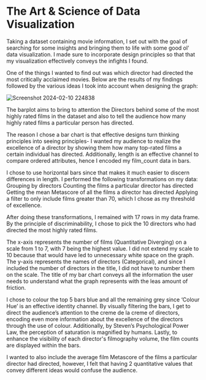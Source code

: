 # The Art & Science of Data Visualization

Taking a dataset containing movie information, I set out with the goal of searching for some insights and bringing them to life with some good ol' data visualization. I made sure to incorporate design principles so that that my visualization effectively conveys the infights I found.  

One of the things I wanted to find out was which director had directed the most critically acclaimed movies. Below are the results of my findings followed by the various ideas I took into account when designing the graph:

![Screenshot 2024-02-10 224838](https://github.com/khushil-sketch/Data-Visualization/assets/52947378/c54e0986-42b6-474c-9626-d5be4abbd275)

The barplot aims to bring to attention the Directors behind some of the most highly rated films in the dataset and also to tell the audience how many highly rated films a particular person has directed.

The reason I chose a bar chart is that effective designs turn thinking principles into seeing principles- I wanted my audience to realize the excellence of a director by showing them how many top-rated films a certain individual has directed. Additionally, length is an effective channel to compare ordered attributes, hence I encoded my film_count data in bars.

I chose to use horizontal bars since that makes it much easier to discern differences in length. I performed the following transformations on my data: 
Grouping by directors
Counting the films a particular director has directed
Getting the mean Metascore of all the films a director has directed
Applying a filter to only include films greater than 70, which I chose as my threshold of excellence.

After doing these transformations, I remained with 17 rows in my data frame. By the principle of discriminability, I chose to pick the 10 directors who had directed the most 
highly rated films.

The x-axis represents the number of films (Quantitative Diverging) on a scale from 1 to 7, with 7 being the highest value. I did not extend my scale to 10 because that would have led to unnecessary white space on the graph. The y-axis represents the names of directors (Categorical), and since I included the number of directors in the title, I did not have to number them on the scale. The title of my bar chart conveys all the information the user needs to understand what the graph represents with the leas amount of friction. 

I chose to colour the top 5 bars blue and all the remaining grey since ‘Colour Hue’ is an effective identity channel. By visually filtering the bars, I get to direct the audience’s attention to the creme de la creme of directors, encoding even more information about the excellence of the directors through the use of colour. Additionally, by Steven’s Psychological Power Law, the perception of saturation is magnified by humans. 
Lastly, to enhance the visibility of each director's filmography volume, the film counts are displayed within the bars.

I wanted to also include the average film Metascore of the films a particular director had directed, however, I felt that having 2 quantitative values that convey different ideas would confuse the audience.
